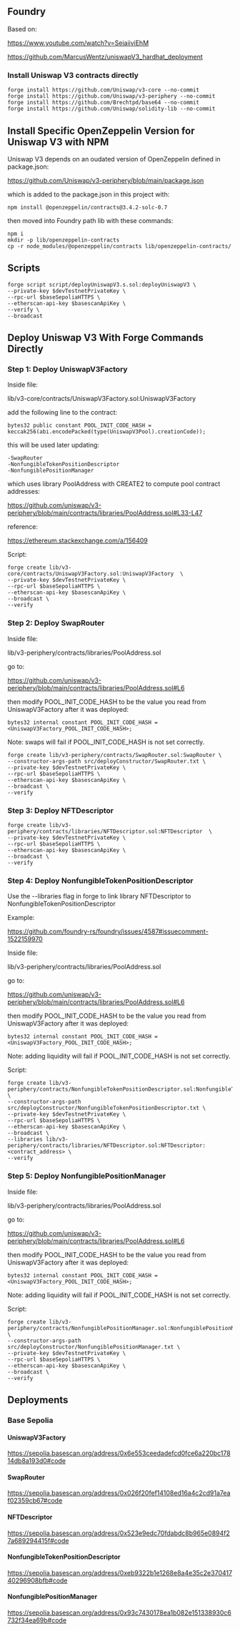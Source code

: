 ## Foundry

Based on:

https://www.youtube.com/watch?v=SeiaiiviEhM

https://github.com/MarcusWentz/uniswapV3_hardhat_deployment


### Install Uniswap V3 contracts directly

```shell
forge install https://github.com/Uniswap/v3-core --no-commit
forge install https://github.com/Uniswap/v3-periphery --no-commit
forge install https://github.com/Brechtpd/base64 --no-commit
forge install https://github.com/Uniswap/solidity-lib --no-commit
```

## Install Specific OpenZeppelin Version for Uniswap V3 with NPM

Uniswap V3 depends on an oudated version of OpenZeppelin defined in package.json:

https://github.com/Uniswap/v3-periphery/blob/main/package.json

which is added to the package.json in this project with:

```shell
npm install @openzeppelin/contracts@3.4.2-solc-0.7
```

then moved into Foundry path lib with these commands:

```shell
npm i
mkdir -p lib/openzeppelin-contracts
cp -r node_modules/@openzeppelin/contracts lib/openzeppelin-contracts/
```

## Scripts

```shell
forge script script/deployUniswapV3.s.sol:deployUniswapV3 \
--private-key $devTestnetPrivateKey \
--rpc-url $baseSepoliaHTTPS \
--etherscan-api-key $basescanApiKey \
--verify \
--broadcast
```

## Deploy Uniswap V3 With Forge Commands Directly 

### Step 1: Deploy UniswapV3Factory 

Inside file:

lib/v3-core/contracts/UniswapV3Factory.sol:UniswapV3Factory

add the following line to the contract:

```solidity
bytes32 public constant POOL_INIT_CODE_HASH = keccak256(abi.encodePacked(type(UniswapV3Pool).creationCode));
```

this will be used later updating: 
```
-SwapRouter 
-NonfungibleTokenPositionDescriptor
-NonfungiblePositionManager
```
which uses library PoolAddress with CREATE2 to compute pool contract addresses:

https://github.com/uniswap/v3-periphery/blob/main/contracts/libraries/PoolAddress.sol#L33-L47

reference: 

https://ethereum.stackexchange.com/a/156409

Script:

```shell
forge create lib/v3-core/contracts/UniswapV3Factory.sol:UniswapV3Factory  \
--private-key $devTestnetPrivateKey \
--rpc-url $baseSepoliaHTTPS \
--etherscan-api-key $basescanApiKey \
--broadcast \
--verify 
```

### Step 2: Deploy SwapRouter 

Inside file:

lib/v3-periphery/contracts/libraries/PoolAddress.sol

go to:

https://github.com/uniswap/v3-periphery/blob/main/contracts/libraries/PoolAddress.sol#L6

then modify POOL_INIT_CODE_HASH to be the value you read from UniswapV3Factory after it was deployed:

```solidity
bytes32 internal constant POOL_INIT_CODE_HASH =  <UniswapV3Factory_POOL_INIT_CODE_HASH>;
```

Note: swaps will fail if POOL_INIT_CODE_HASH is not set correctly.

```shell
forge create lib/v3-periphery/contracts/SwapRouter.sol:SwapRouter \
--constructor-args-path src/deployConstructor/SwapRouter.txt \
--private-key $devTestnetPrivateKey \
--rpc-url $baseSepoliaHTTPS \
--etherscan-api-key $basescanApiKey \
--broadcast \
--verify 
```

### Step 3: Deploy NFTDescriptor

```shell
forge create lib/v3-periphery/contracts/libraries/NFTDescriptor.sol:NFTDescriptor  \
--private-key $devTestnetPrivateKey \
--rpc-url $baseSepoliaHTTPS \
--etherscan-api-key $basescanApiKey \
--broadcast \
--verify 
```

### Step 4: Deploy NonfungibleTokenPositionDescriptor

Use the --libraries flag in forge to link library NFTDescriptor to NonfungibleTokenPositionDescriptor

Example:

https://github.com/foundry-rs/foundry/issues/4587#issuecomment-1522159970

Inside file:

lib/v3-periphery/contracts/libraries/PoolAddress.sol

go to:

https://github.com/uniswap/v3-periphery/blob/main/contracts/libraries/PoolAddress.sol#L6

then modify POOL_INIT_CODE_HASH to be the value you read from UniswapV3Factory after it was deployed:

```solidity
bytes32 internal constant POOL_INIT_CODE_HASH =  <UniswapV3Factory_POOL_INIT_CODE_HASH>;
```

Note: adding liquidity will fail if POOL_INIT_CODE_HASH is not set correctly.

Script:

```shell
forge create lib/v3-periphery/contracts/NonfungibleTokenPositionDescriptor.sol:NonfungibleTokenPositionDescriptor  \
--constructor-args-path src/deployConstructor/NonfungibleTokenPositionDescriptor.txt \
--private-key $devTestnetPrivateKey \
--rpc-url $baseSepoliaHTTPS \
--etherscan-api-key $basescanApiKey \
--broadcast \
--libraries lib/v3-periphery/contracts/libraries/NFTDescriptor.sol:NFTDescriptor:<contract_address> \
--verify 
```

### Step 5: Deploy NonfungiblePositionManager

Inside file:

lib/v3-periphery/contracts/libraries/PoolAddress.sol

go to:

https://github.com/uniswap/v3-periphery/blob/main/contracts/libraries/PoolAddress.sol#L6

then modify POOL_INIT_CODE_HASH to be the value you read from UniswapV3Factory after it was deployed:

```solidity
bytes32 internal constant POOL_INIT_CODE_HASH =  <UniswapV3Factory_POOL_INIT_CODE_HASH>;
```

Note: adding liquidity will fail if POOL_INIT_CODE_HASH is not set correctly.

Script:

```shell
forge create lib/v3-periphery/contracts/NonfungiblePositionManager.sol:NonfungiblePositionManager  \
--constructor-args-path src/deployConstructor/NonfungiblePositionManager.txt \
--private-key $devTestnetPrivateKey \
--rpc-url $baseSepoliaHTTPS \
--etherscan-api-key $basescanApiKey \
--broadcast \
--verify 
```

## Deployments 

### Base Sepolia

#### UniswapV3Factory

https://sepolia.basescan.org/address/0x6e553ceedadefcd0fce6a220bc17814db8a193d0#code

#### SwapRouter

https://sepolia.basescan.org/address/0x026f20fef14108ed16a4c2cd91a7eaf02359cb67#code

#### NFTDescriptor

https://sepolia.basescan.org/address/0x523e9edc70fdabdc8b965e0894f27a689294415f#code

#### NonfungibleTokenPositionDescriptor

https://sepolia.basescan.org/address/0xeb9322b1e1268e8a4e35c2e37041740296908bfb#code

#### NonfungiblePositionManager

https://sepolia.basescan.org/address/0x93c7430178ea1b082e151338930c6732f34ea69b#code

<!-- Note 1: Modify 

lib/v3-periphery/contracts/libraries/NFTDescriptor.sol

from library to contract to deploy. -->

<!-- Note 2: Contract

lib/v3-periphery/contracts/NonfungibleTokenPositionDescriptor.sol
 
depends on the archived solidity-lib library which is already setup. -->

